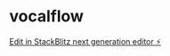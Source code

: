 # vocalflow

[Edit in StackBlitz next generation editor ⚡️](https://stackblitz.com/~/github.com/SirDaniel1st/vocalflow)